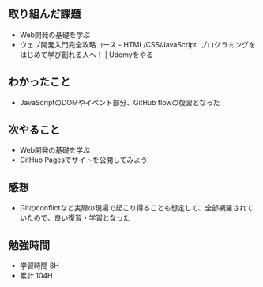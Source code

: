 ## 取り組んだ課題
- Web開発の基礎を学ぶ
 - ウェブ開発入門完全攻略コース - HTML/CSS/JavaScript. プログラミングをはじめて学び創れる人へ！ | Udemyをやる

## わかったこと
- JavaScriptのDOMやイベント部分、GitHub flowの復習となった

## 次やること
- Web開発の基礎を学ぶ
 - GitHub Pagesでサイトを公開してみよう

## 感想
- Gitのconflictなど実際の現場で起こり得ることも想定して、全部網羅されていたので、良い復習・学習となった

## 勉強時間
- 学習時間 8H
- 累計 104H
